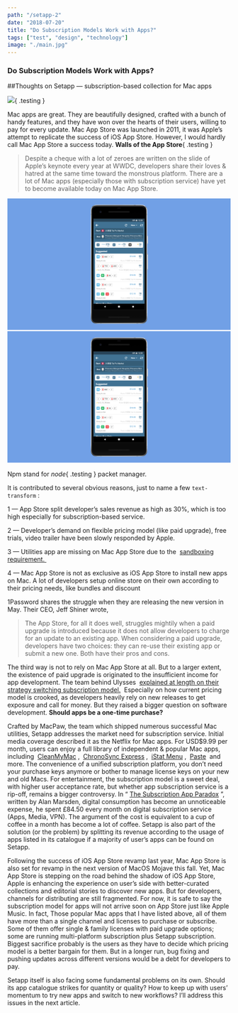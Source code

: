 ```yaml
---
path: "/setapp-2"
date: "2018-07-20"
title: "Do Subscription Models Work with Apps?"
tags: ["test", "design", "technology"]
image: "./main.jpg"
---
```


### Do Subscription Models Work with Apps?

##Thoughts on Setapp — subscription-based collection for Mac apps 


![](https://78.media.tumblr.com/8c16986a3a85c875ea06a7eea763e9cb/tumblr_inline_pbzvlwcb3b1vn6aq1_500.png){ .testing }

Mac apps are great. They are beautifully designed, crafted with a bunch of handy features, and they have won over the hearts of their users, willing to pay for every update. Mac App Store was launched in 2011, it was Apple’s attempt to replicate the success of iOS App Store.
However, I would hardly call Mac App Store a success today.
**Walls of the App Store**{ .testing }

> Despite a cheque with a lot of zeroes are written on the slide of Apple’s keynote every year at WWDC, developers share their loves & hatred at the same time toward the monstrous platform. There are a lot of Mac apps (especially those with subscription service) have yet to become available today on Mac App Store. 



![](./Frame-4.jpg)
![](./Frame-4.jpg)



Npm stand for *node*{ .testing } packet manager.

It is contributed to several obvious reasons, just to name a few `text-transform` : 

1 — App Store split developer’s sales revenue as high as 30%, which is too high especially for subscription-based service. 

2 — Developer’s demand on flexible pricing model (like paid upgrade), free trials, video trailer have been slowly responded by Apple.  

3 — Utilities app are missing on Mac App Store due to the  [sandboxing requirement. ](https://t.umblr.com/redirect?z=https%3A%2F%2Fwww.imore.com%2Fmac-app-store-and-trouble-sandboxing&t=NzcyZDZjNDM3Mjg5ZWQ5ZmJjMzM2YWY2ZDMzZDVkYjNmMjNkMmMzMixSc3dIQkx3eA%3D%3D&b=t%3Amd_XHZDWEUh7XzJM6q1d8g&p=https%3A%2F%2Fjournal.desktopofsamuel.com%2Fpost%2F175975854762%2Fdo-subscription-models-work-with-apps&m=1)  

4 — Mac App Store is not as exclusive as iOS App Store to install new apps on Mac. A lot of developers setup online store on their own according to their pricing needs, like bundles and discount

1Password shares the struggle when they are releasing the new version in May. Their CEO, Jeff Shiner wrote,
> The App Store, for all it does well, struggles mightily when a paid upgrade is introduced because it does not allow developers to charge for an update to an existing app. When considering a paid upgrade, developers have two choices: they can re-use their existing app or submit a new one. Both have their pros and cons.



The third way is not to rely on Mac App Store at all. But to a larger extent, the existence of paid upgrade is originated to the insufficient income for app development. The team behind Ulysses  [explained at length on their strategy switching subscription model.](https://t.umblr.com/redirect?z=https%3A%2F%2Fmedium.com%2Fbuilding-ulysses%2Fwhy-were-switching-ulysses-to-subscription-47f80b07a9cd&t=MDQ3ZmZhMWU2OWYwYmI3ZTYyNDQ5Nzc1Yzk5YTk5OTdlMmViNzliMSxSc3dIQkx3eA%3D%3D&b=t%3Amd_XHZDWEUh7XzJM6q1d8g&p=https%3A%2F%2Fjournal.desktopofsamuel.com%2Fpost%2F175975854762%2Fdo-subscription-models-work-with-apps&m=1)  Especially on how current pricing model is crooked, as developers heavily rely on new releases to get exposure and call for money.
But they raised a bigger question on software development.
**Should apps be a one-time purchase?**

Crafted by MacPaw, the team which shipped numerous successful Mac utilities, Setapp addresses the market need for subscription service. Initial media coverage described it as the Netflix for Mac apps. For USD$9.99 per month, users can enjoy a full library of independent & popular Mac apps, including  [CleanMyMac](https://t.umblr.com/redirect?z=https%3A%2F%2Fmacpaw.com%2Fcleanmymac&t=M2U3ZDBmMjk2MWEwNTNlMWJjOTNjZGFhZGIwMDgwZTZmYzZkNWM2ZixSc3dIQkx3eA%3D%3D&b=t%3Amd_XHZDWEUh7XzJM6q1d8g&p=https%3A%2F%2Fjournal.desktopofsamuel.com%2Fpost%2F175975854762%2Fdo-subscription-models-work-with-apps&m=1) ,  [ChronoSync Express](https://t.umblr.com/redirect?z=https%3A%2F%2Fwww.econtechnologies.com%2Fchronosync-express%2Foverview.html&t=NWRhZjk1MjJiMjBlNDBkMjkyZjM5MDZhOGJmNzA3NzJkNWFkNjAzZixSc3dIQkx3eA%3D%3D&b=t%3Amd_XHZDWEUh7XzJM6q1d8g&p=https%3A%2F%2Fjournal.desktopofsamuel.com%2Fpost%2F175975854762%2Fdo-subscription-models-work-with-apps&m=1) ,  [iStat Menu](https://t.umblr.com/redirect?z=https%3A%2F%2Fbjango.com%2Fmac%2Fistatmenus%2F&t=ZTNhNzVlODRlMDc1OWExNjY4YmFlYzU0ZWQ5M2QwZGZjYjI3NDFkZCxSc3dIQkx3eA%3D%3D&b=t%3Amd_XHZDWEUh7XzJM6q1d8g&p=https%3A%2F%2Fjournal.desktopofsamuel.com%2Fpost%2F175975854762%2Fdo-subscription-models-work-with-apps&m=1) ,  [Paste](https://t.umblr.com/redirect?z=https%3A%2F%2Fpasteapp.me%2F&t=Y2ZlYmYyMDFmZDFhMDIxYjVkNDRlYjE0OTdmNjI2Y2IwMTBjZjdiOSxSc3dIQkx3eA%3D%3D&b=t%3Amd_XHZDWEUh7XzJM6q1d8g&p=https%3A%2F%2Fjournal.desktopofsamuel.com%2Fpost%2F175975854762%2Fdo-subscription-models-work-with-apps&m=1)  and more. The convenience of a unified subscription platform, you don’t need your purchase keys anymore or bother to manage license keys on your new and old Macs.
For entertainment, the subscription model is a sweet deal, with higher user acceptance rate, but whether app subscription service is a rip-off, remains a bigger controversy. In “ [The Subscription App Paradox](https://t.umblr.com/redirect?z=https%3A%2F%2Fhackernoon.com%2Fsubscription-software-paradox-d4a1aef4d88a&t=MTQwZTgxZTY0OWE1YjVjMGYzNGFjNDZlOGViMWRmZmY0NGUwMDMzMSxSc3dIQkx3eA%3D%3D&b=t%3Amd_XHZDWEUh7XzJM6q1d8g&p=https%3A%2F%2Fjournal.desktopofsamuel.com%2Fpost%2F175975854762%2Fdo-subscription-models-work-with-apps&m=1) ”, written by Alan Marsden, digital consumption has become an unnoticeable expense, he spent £84.50 every month on digital subscription service (Apps, Media, VPN). The argument of the cost is equivalent to a cup of coffee in a month has become a lot of coffee. Setapp is also part of the solution (or the problem) by splitting its revenue according to the usage of apps listed in its catalogue if a majority of user’s apps can be found on Setapp.

Following the success of iOS App Store revamp last year, Mac App Store is also set for revamp in the next version of MacOS Mojave this fall. Yet, Mac App Store is stepping on the road behind the shadow of iOS App Store, Apple is enhancing the experience on user’s side with better-curated collections and editorial stories to discover new apps. But for developers, channels for distributing are still fragmented.
For now, it is safe to say the subscription model for apps will not arrive soon on App Store just like Apple Music. In fact, Those popular Mac apps that I have listed above, all of them have more than a single channel and licenses to purchase or subscribe. Some of them offer single & family licenses with paid upgrade options; some are running multi-platform subscription plus Setapp subscription. Biggest sacrifice probably is the users as they have to decide which pricing model is a better bargain for them. But in a longer run, bug fixing and pushing updates across different versions would be a debt for developers to pay.

Setapp itself is also facing some fundamental problems on its own. Should its app catalogue strikes for quantity or quality? How to keep up with users’ momentum to try new apps and switch to new workflows? I’ll address this issues in the next article.
